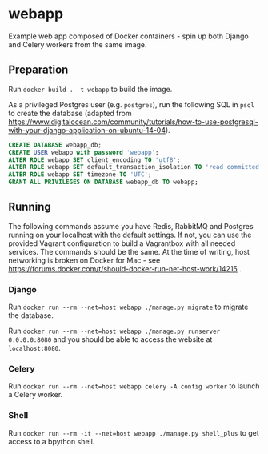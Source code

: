 # webapp
Example web app composed of Docker containers - spin up both Django and Celery workers from the same image.

## Preparation
Run `docker build . -t webapp` to build the image.

As a privileged Postgres user (e.g. `postgres`), run the following SQL in `psql` to create the database (adapted from https://www.digitalocean.com/community/tutorials/how-to-use-postgresql-with-your-django-application-on-ubuntu-14-04). 

```sql
CREATE DATABASE webapp_db;
CREATE USER webapp with password 'webapp';
ALTER ROLE webapp SET client_encoding TO 'utf8';
ALTER ROLE webapp SET default_transaction_isolation TO 'read committed';
ALTER ROLE webapp SET timezone TO 'UTC';
GRANT ALL PRIVILEGES ON DATABASE webapp_db TO webapp;
```

## Running
The following commands assume you have Redis, RabbitMQ and Postgres running on your localhost with the default settings. If not, you can use the provided Vagrant configuration to build a Vagrantbox with all needed services. The commands should be the same. At the time of writing, host networking is broken on Docker for Mac - see https://forums.docker.com/t/should-docker-run-net-host-work/14215 .

### Django
Run `docker run --rm --net=host webapp ./manage.py migrate` to migrate the database.

Run `docker run --rm --net=host webapp ./manage.py runserver 0.0.0.0:8080` and you should be able to access the website at `localhost:8080`.

### Celery
Run `docker run --rm --net=host webapp celery -A config worker` to launch a Celery worker.

### Shell
Run `docker run --rm -it --net=host webapp ./manage.py shell_plus` to get access to a bpython shell.
